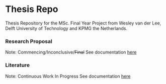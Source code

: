 # Thesis Repo
Thesis Repository for the MSc. Final Year Project from Wesley van der Lee, Delft University of Technology and KPMG the Netherlands.

### Research Proposal 
Note: Commencing/Inconclusive/~~Final~~
See documentation [here](Proposal/proposal_main.md)

### Literature
Note: Continuous Work In Progress
See documentation [here](Literature/README.md)